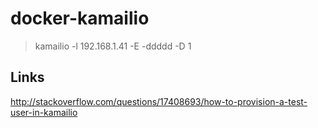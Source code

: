 # docker-kamailio

> kamailio -l 192.168.1.41 -E -ddddd -D 1




## Links

http://stackoverflow.com/questions/17408693/how-to-provision-a-test-user-in-kamailio

